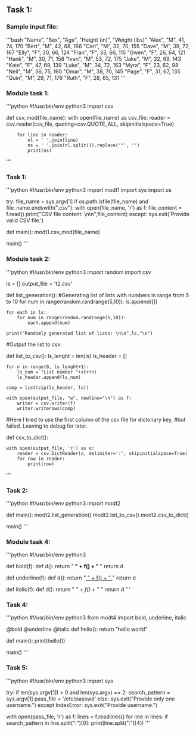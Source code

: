 ## Task 1:

### Sample input file:
'''bash
"Name",     "Sex", "Age", "Height (in)", "Weight (lbs)"
"Alex",       "M",   41,       74,      170
"Bert",       "M",   42,       68,      166
"Carl",       "M",   32,       70,      155
"Dave",       "M",   39,       72,      167
"Elly",       "F",   30,       66,      124
"Fran",       "F",   33,       66,      115
"Gwen",       "F",   26,       64,      121
"Hank",       "M",   30,       71,      158
"Ivan",       "M",   53,       72,      175
"Jake",       "M",   32,       69,      143
"Kate",       "F",   47,       69,      139
"Luke",       "M",   34,       72,      163
"Myra",       "F",   23,       62,       98
"Neil",       "M",   36,       75,      160
"Omar",       "M",   38,       70,      145
"Page",       "F",   31,       67,      135
"Quin",       "M",   29,       71,      176
"Ruth",       "F",   28,       65,      131
'''

### Module task 1:

'''python
#!/usr/bin/env python3
import csv

def csv_mod(file_name):
    with open(file_name) as csv_file:
        reader = csv.reader(csv_file, quoting=csv.QUOTE_ALL, skipinitialspace=True)

        for line in reader:
            nl = ' '.join(line)
            ns = ' '.join(nl.split()).replace('"', '')
            print(ns)
'''

### Task 1:

'''python
#!/usr/bin/env python3
import modt1
import sys
import os

try:
    file_name = sys.argv[1]
    if os.path.isfile(file_name) and file_name.endswith(".csv"):
        with open(file_name, 'r') as f:
            file_content = f.read()
            print("CSV file content: \n\n",file_content)
except:
    sys.exit('Provide valid CSV file.')

def main():
    modt1.csv_mod(file_name)

main()
'''

### Module task 2:

'''python
#!/usr/bin/env python3
import random
import csv

ls = []
output_file = 't2.csv'

def list_generation():
#Generating list of lists with numbers in range from 5 to 10
    for num in range(random.randrange(5,10)):
        ls.append([])

    for each in ls:
        for num in range(random.randrange(5,10)):
            each.append(num)

    print("Randomly generated list of lists: \n\n",ls,"\n")

#Output the list to csv:

def list_to_csv():
    ls_lenght = len(ls)
    ls_header = []

    for n in range(0, ls_lenght+1):
        ls_num = "List number "+str(n)
        ls_header.append(ls_num)

    comp = list(zip(ls_header, ls))

    with open(output_file, "w", newline="\n") as f:
        writer = csv.writer(f)
        writer.writerows(comp)

#Here I tried to use the first column of the csv file for dictonary key, 
#but failed. Leaving to debug for later.

def csv_to_dict():

    with open(output_file, 'r') as o:
        reader = csv.DictReader(o, delimiter=':', skipinitialspace=True)
        for row in reader:
            print(row)
'''

### Task 2:

'''python
#!/usr/bin/env python3
import modt2

def main():
    modt2.list_generation()
    modt2.list_to_csv()
    modt2.csv_to_dict()

main()
'''

### Module task 4:

'''python 
#!/usr/bin/env python3

def bold(f):
    def d():
        return "<b> " + f() + " </b>"
    return d

def underline(f):
    def d():
        return "<u> " + f() + " </u>"
    return d

def italic(f):
    def d():
        return "<i> " + f() + " </i>"
    return d
'''

### Task 4:

'''python
#!/usr/bin/env python3
from modt4 import bold, underline, italic

@bold
@underline
@italic
def hello():
    return "hello world"

def main():
    print(hello())

main()
'''

### Task 5:

'''python
#!/usr/bin/env python3
import sys

try:
    if len(sys.argv[1]) > 0 and len(sys.argv) == 2:
        search_pattern = sys.argv[1]
        pass_file = '/etc/passwd'
    else:
        sys.exit("Provide only one username.")
except IndexError:
    sys.exit("Provide username.")

with open(pass_file, 'r') as f:
    lines = f.readlines()
    for line in lines:
        if search_pattern in line.split(":")[0]:
            print(line.split(":")[4])
'''

